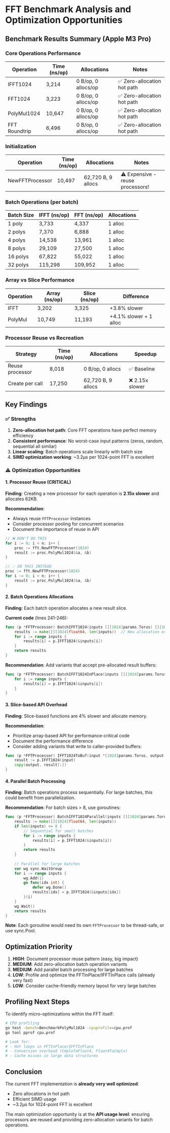 # FFT Benchmark Analysis and Optimization Opportunities

## Benchmark Results Summary (Apple M3 Pro)

### Core Operations Performance
| Operation | Time (ns/op) | Allocations | Notes |
|-----------|--------------|-------------|-------|
| IFFT1024 | 3,214 | 0 B/op, 0 allocs/op | ✅ Zero-allocation hot path |
| FFT1024 | 3,223 | 0 B/op, 0 allocs/op | ✅ Zero-allocation hot path |
| PolyMul1024 | 10,647 | 0 B/op, 0 allocs/op | ✅ Zero-allocation hot path |
| FFT Roundtrip | 6,496 | 0 B/op, 0 allocs/op | ✅ Zero-allocation hot path |

### Initialization
| Operation | Time (ns/op) | Allocations | Notes |
|-----------|--------------|-------------|-------|
| NewFFTProcessor | 10,497 | 62,720 B, 9 allocs | ⚠️ Expensive - reuse processors! |

### Batch Operations (per batch)
| Batch Size | IFFT (ns/op) | FFT (ns/op) | Allocations |
|------------|--------------|-------------|-------------|
| 1 poly | 3,733 | 4,337 | 1 alloc |
| 2 polys | 7,370 | 6,888 | 1 alloc |
| 4 polys | 14,538 | 13,961 | 1 alloc |
| 8 polys | 29,109 | 27,500 | 1 alloc |
| 16 polys | 67,822 | 55,022 | 1 alloc |
| 32 polys | 115,298 | 109,952 | 1 alloc |

### Array vs Slice Performance
| Operation | Array (ns/op) | Slice (ns/op) | Difference |
|-----------|---------------|---------------|------------|
| IFFT | 3,202 | 3,325 | +3.8% slower |
| PolyMul | 10,749 | 11,193 | +4.1% slower + 1 alloc |

### Processor Reuse vs Recreation
| Strategy | Time (ns/op) | Allocations | Speedup |
|----------|--------------|-------------|---------|
| Reuse processor | 8,018 | 0 B/op, 0 allocs | ✅ Baseline |
| Create per call | 17,250 | 62,720 B, 9 allocs | ❌ 2.15x slower |

## Key Findings

### ✅ Strengths
1. **Zero-allocation hot path**: Core FFT operations have perfect memory efficiency
2. **Consistent performance**: No worst-case input patterns (zeros, random, sequential all similar)
3. **Linear scaling**: Batch operations scale linearly with batch size
4. **SIMD optimization working**: ~3.2µs per 1024-point FFT is excellent

### ⚠️ Optimization Opportunities

#### 1. Processor Reuse (CRITICAL)
**Finding**: Creating a new processor for each operation is **2.15x slower** and allocates 62KB.

**Recommendation**: 
- Always reuse `FFTProcessor` instances
- Consider processor pooling for concurrent scenarios
- Document the importance of reuse in API

```go
// ❌ DON'T DO THIS
for i := 0; i < n; i++ {
    proc := fft.NewFFTProcessor(1024)
    result := proc.PolyMul1024(&a, &b)
}

// ✅ DO THIS INSTEAD
proc := fft.NewFFTProcessor(1024)
for i := 0; i < n; i++ {
    result := proc.PolyMul1024(&a, &b)
}
```

#### 2. Batch Operations Allocations
**Finding**: Each batch operation allocates a new result slice.

**Current code** (lines 241-246):
```go
func (p *FFTProcessor) BatchIFFT1024(inputs [][1024]params.Torus) [][1024]float64 {
    results := make([][1024]float64, len(inputs))  // New allocation every call
    for i := range inputs {
        results[i] = p.IFFT1024(&inputs[i])
    }
    return results
}
```

**Recommendation**: Add variants that accept pre-allocated result buffers:
```go
func (p *FFTProcessor) BatchIFFT1024InPlace(inputs [][1024]params.Torus, results [][1024]float64) {
    for i := range inputs {
        results[i] = p.IFFT1024(&inputs[i])
    }
}
```

#### 3. Slice-based API Overhead
**Finding**: Slice-based functions are 4% slower and allocate memory.

**Recommendation**: 
- Prioritize array-based API for performance-critical code
- Document the performance difference
- Consider adding variants that write to caller-provided buffers:

```go
func (p *FFTProcessor) IFFT1024ToBuf(input *[1024]params.Torus, output []float64) {
    result := p.IFFT1024(input)
    copy(output, result[:])
}
```

#### 4. Parallel Batch Processing
**Finding**: Batch operations process sequentially. For large batches, this could benefit from parallelization.

**Recommendation**: For batch sizes > 8, use goroutines:
```go
func (p *FFTProcessor) BatchIFFT1024Parallel(inputs [][1024]params.Torus) [][1024]float64 {
    results := make([][1024]float64, len(inputs))
    if len(inputs) <= 8 {
        // Sequential for small batches
        for i := range inputs {
            results[i] = p.IFFT1024(&inputs[i])
        }
        return results
    }
    
    // Parallel for large batches
    var wg sync.WaitGroup
    for i := range inputs {
        wg.Add(1)
        go func(idx int) {
            defer wg.Done()
            results[idx] = p.IFFT1024(&inputs[idx])
        }(i)
    }
    wg.Wait()
    return results
}
```

**Note**: Each goroutine would need its own `FFTProcessor` to be thread-safe, or use sync.Pool.

## Optimization Priority

1. **HIGH**: Document processor reuse pattern (easy, big impact)
2. **MEDIUM**: Add zero-allocation batch operation variants
3. **MEDIUM**: Add parallel batch processing for large batches
4. **LOW**: Profile and optimize the FFTInPlace/IFFTInPlace calls (already very fast)
5. **LOW**: Consider cache-friendly memory layout for very large batches

## Profiling Next Steps

To identify micro-optimizations within the FFT itself:

```bash
# CPU profiling
go test -bench=BenchmarkPolyMul1024 -cpuprofile=cpu.prof
go tool pprof cpu.prof

# Look for:
# - Hot loops in FFTInPlace/IFFTInPlace
# - Conversion overhead (CmplxToFloat4, Float4ToCmplx)
# - Cache misses in large data structures
```

## Conclusion

The current FFT implementation is **already very well optimized**:
- Zero allocations in hot path
- Efficient SIMD usage
- ~3.2µs for 1024-point FFT is excellent

The main optimization opportunity is at the **API usage level**: ensuring processors are reused and providing zero-allocation variants for batch operations.




